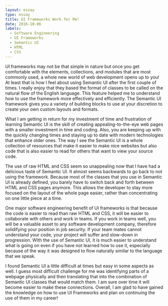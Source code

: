 ```yaml
---
layout: essay
type: essay
title: UI Frameworks Work for Me!
date: 2016-10-06
labels:
  - Software Engineering
  - UI Frameworks
  - Semantic UI
  - HTML
  - CSS
---
```


  UI frameworks may not be that simple in nature but once you get comfortable with the elements, collections, and modules that are most commonly used, a whole new world of web development opens up to you!  At least that is how I feel about using Semantic UI after the first couple of times.  I really enjoy that they based the format of classes to be called on the natural flow of the English language.  This feature helped me to understand how to use the framework more effectively and efficiently.  The Semantic UI framework gives you a variety of building blocks to use at your discretion to create your own custom layouts and formats.
  
  
  What I am getting in return for my investment of time and frustration of learning Semantic UI is the skill of creating appealing-to-the-eye web pages with a smaller investment in time and coding.  Also, you are keeping up with the quickly changing times and staying up to date with modern technologies that enhance older ones.  The way I see the Semantic UI is a whole collection of resources that make it easier to make nice websites but also code that is also easier to read for others that want to view your source code.  
    
  The use of raw HTML and CSS seem so unappealing now that I have had a delicious taste of Semantic UI.  It almost seems backwards to go back to not using the framework.  Because most of the classes that you use in Semantic UI is already defined, you barely have to switch back and forth between HTML and CSS pages anymore.  This allows the developer to stay more focused on the layout of the whole page easier, rather than concentrating on one little piece at a time.  
  
  One major software engineering benefit of UI frameworks is that because the code is easier to read than raw HTML and CSS, it will be easier to collaborate with others and work in teams.  If you work in teams well, you will be a valuable asset to any software development company, therefore solidifying your position in job security.  If your team mates cannot understand your code, your project will suffer and slow-down in progression.  With the use of Semantic UI, it is much easier to understand what is going on even if you have not learned how to use it, especially because of the way it was designed to flow naturally similar to the language that we speak.
  
  I found Semantic UI a little difficult at times but easy in some aspects as well.  I guess most difficult challenge for me was identifying parts of a webpage physically and then translating that into the combination of Semantic UI classes that would match them.  I am sure over time it will become easier to make these connections.  Overall, I am glad to have gained the knowledge on how to use UI Frameworks and plan on continuing the use of them in my career!
